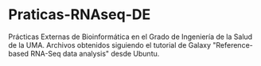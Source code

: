 # Praticas-RNAseq-DE
Prácticas Externas de Bioinformática en el Grado de Ingeniería de la Salud de la UMA. Archivos obtenidos siguiendo el tutorial de Galaxy "Reference-based RNA-Seq data analysis" desde Ubuntu.
